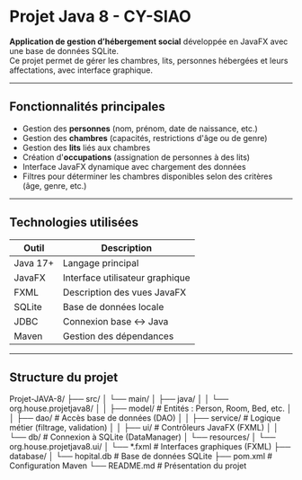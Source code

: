 # Projet Java 8 - CY-SIAO

**Application de gestion d’hébergement social** développée en JavaFX avec une base de données SQLite.  
Ce projet permet de gérer les chambres, lits, personnes hébergées et leurs affectations, avec interface graphique.

---

## Fonctionnalités principales

- Gestion des **personnes** (nom, prénom, date de naissance, etc.)
- Gestion des **chambres** (capacités, restrictions d'âge ou de genre)
- Gestion des **lits** liés aux chambres
- Création d'**occupations** (assignation de personnes à des lits)
- Interface JavaFX dynamique avec chargement des données
- Filtres pour déterminer les chambres disponibles selon des critères (âge, genre, etc.)

---

## Technologies utilisées

| Outil          | Description                         |
|----------------|-------------------------------------|
| Java 17+       | Langage principal                   |
| JavaFX         | Interface utilisateur graphique     |
| FXML           | Description des vues JavaFX         |
| SQLite         | Base de données locale              |
| JDBC           | Connexion base ↔ Java               |
| Maven          | Gestion des dépendances             |

---

## Structure du projet

Projet-JAVA-8/
├── src/
│   └── main/
│       ├── java/
│       │   └── org.house.projetjava8/
│       │       ├── model/       # Entités : Person, Room, Bed, etc.
│       │       ├── dao/         # Accès base de données (DAO)
│       │       ├── service/     # Logique métier (filtrage, validation)
│       │       ├── ui/          # Contrôleurs JavaFX (FXML)
│       │       └── db/          # Connexion à SQLite (DataManager)
│       └── resources/
│           └── org.house.projetjava8.ui/
│               └── *.fxml       # Interfaces graphiques (FXML)
├── database/
│   └── hopital.db               # Base de données SQLite
├── pom.xml                      # Configuration Maven
└── README.md                    # Présentation du projet

